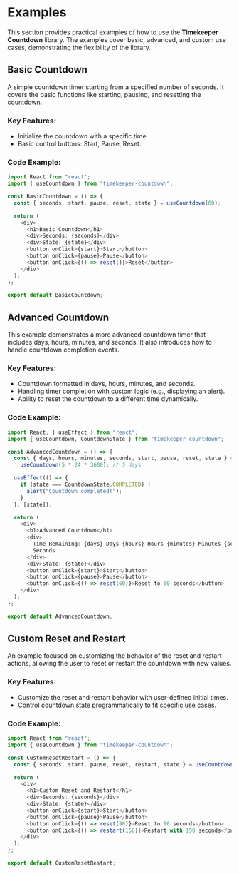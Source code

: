 # Examples

This section provides practical examples of how to use the **Timekeeper Countdown** library. The examples cover basic, advanced, and custom use cases, demonstrating the flexibility of the library.

## Basic Countdown

A simple countdown timer starting from a specified number of seconds. It covers the basic functions like starting, pausing, and resetting the countdown.

### Key Features:

- Initialize the countdown with a specific time.
- Basic control buttons: Start, Pause, Reset.

### Code Example:

```typescript
import React from "react";
import { useCountdown } from "timekeeper-countdown";

const BasicCountdown = () => {
  const { seconds, start, pause, reset, state } = useCountdown(60);

  return (
    <div>
      <h1>Basic Countdown</h1>
      <div>Seconds: {seconds}</div>
      <div>State: {state}</div>
      <button onClick={start}>Start</button>
      <button onClick={pause}>Pause</button>
      <button onClick={() => reset()}>Reset</button>
    </div>
  );
};

export default BasicCountdown;
```

## Advanced Countdown

This example demonstrates a more advanced countdown timer that includes days, hours, minutes, and seconds. It also introduces how to handle countdown completion events.

### Key Features:

- Countdown formatted in days, hours, minutes, and seconds.
- Handling timer completion with custom logic (e.g., displaying an alert).
- Ability to reset the countdown to a different time dynamically.

### Code Example:

```typescript
import React, { useEffect } from "react";
import { useCountdown, CountdownState } from "timekeeper-countdown";

const AdvancedCountdown = () => {
  const { days, hours, minutes, seconds, start, pause, reset, state } =
    useCountdown(5 * 24 * 3600); // 5 days

  useEffect(() => {
    if (state === CountdownState.COMPLETED) {
      alert("Countdown completed!");
    }
  }, [state]);

  return (
    <div>
      <h1>Advanced Countdown</h1>
      <div>
        Time Remaining: {days} Days {hours} Hours {minutes} Minutes {seconds}{" "}
        Seconds
      </div>
      <div>State: {state}</div>
      <button onClick={start}>Start</button>
      <button onClick={pause}>Pause</button>
      <button onClick={() => reset(60)}>Reset to 60 seconds</button>
    </div>
  );
};

export default AdvancedCountdown;
```

## Custom Reset and Restart

An example focused on customizing the behavior of the reset and restart actions, allowing the user to reset or restart the countdown with new values.

### Key Features:

- Customize the reset and restart behavior with user-defined initial times.
- Control countdown state programmatically to fit specific use cases.

### Code Example:

```typescript
import React from "react";
import { useCountdown } from "timekeeper-countdown";

const CustomResetRestart = () => {
  const { seconds, start, pause, reset, restart, state } = useCountdown(120);

  return (
    <div>
      <h1>Custom Reset and Restart</h1>
      <div>Seconds: {seconds}</div>
      <div>State: {state}</div>
      <button onClick={start}>Start</button>
      <button onClick={pause}>Pause</button>
      <button onClick={() => reset(90)}>Reset to 90 seconds</button>
      <button onClick={() => restart(150)}>Restart with 150 seconds</button>
    </div>
  );
};

export default CustomResetRestart;
```
